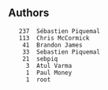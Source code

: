 Authors
----------

```
   237	Sébastien Piquemal
   113	Chris McCormick
    41	Brandon James
    33	Sebastien Piquemal
    21	sebpiq
     3	Atul Varma
     1	Paul Money
     1	root
```

   